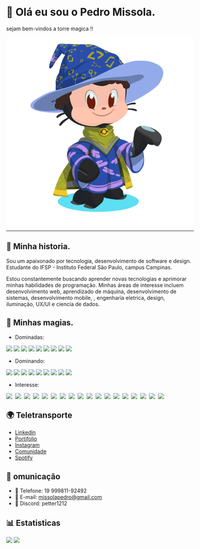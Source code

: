 # 🚪 Olá eu sou o Pedro Missola.

sejam bem-vindos a torre magica !!

![Octupus Mages](image/README/1693621427057.png)

---

## 📖 Minha historia.

Sou um apaixonado por tecnologia, desenvolvimento de software e design. Estudante do IFSP - Instituto Federal São Paulo, campus Campinas.

Estou constantemente buscando aprender novas tecnologias e aprimorar minhas habilidades de programação. Minhas áreas de interesse incluem desenvolvimento web, aprendizado de máquina, desenvolvimento de sistemas, desenvolvimento mobile, , engenharia eletrica, design, iluminação, UX/UI e ciencia de dados.

## 🌟 Minhas magias.

- Dominadas:

<div>
    <img width="24" src="https://cdn.jsdelivr.net/gh/devicons/devicon/icons/javascript/javascript-original.svg" />
    <img width="24" src="https://cdn.jsdelivr.net/gh/devicons/devicon/icons/markdown/markdown-original.svg" />
    <img width="24" src="https://cdn.jsdelivr.net/gh/devicons/devicon/icons/c/c-original.svg" />
    <img width="24" src="https://cdn.jsdelivr.net/gh/devicons/devicon/icons/git/git-original-wordmark.svg" />
    <img width="24" src="https://cdn.jsdelivr.net/gh/devicons/devicon/icons/bootstrap/bootstrap-original.svg">
    <img width="24" src="https://cdn.jsdelivr.net/gh/devicons/devicon/icons/figma/figma-original.svg" />
    <img width="24" src="https://cdn.jsdelivr.net/gh/devicons/devicon/icons/css3/css3-original-wordmark.svg" />
    <img width="24" src="https://cdn.jsdelivr.net/gh/devicons/devicon/icons/html5/html5-original-wordmark.svg" />
    <img width="24" src="https://cdn.jsdelivr.net/gh/devicons/devicon/icons/java/java-original-wordmark.svg" />
</div>

- Dominando:

<div>
    <img width="24" src="https://cdn.jsdelivr.net/gh/devicons/devicon/icons/python/python-original.svg" />
    <img width="24" src="https://cdn.jsdelivr.net/gh/devicons/devicon/icons/react/react-original.svg" />
    <img width="24" src="https://cdn.jsdelivr.net/gh/devicons/devicon/icons/typescript/typescript-original.svg" />
    <img width="24" src="https://cdn.jsdelivr.net/gh/devicons/devicon/icons/firebase/firebase-plain.svg" />
    <img width="24" src="https://cdn.jsdelivr.net/gh/devicons/devicon/icons/docker/docker-original-wordmark.svg" />
    <img width="24" src="https://cdn.jsdelivr.net/gh/devicons/devicon/icons/npm/npm-original-wordmark.svg" />
    <img width="24" src="https://cdn.jsdelivr.net/gh/devicons/devicon/icons/mysql/mysql-original-wordmark.svg" />
    <img width="24" src="https://cdn.jsdelivr.net/gh/devicons/devicon/icons/nodejs/nodejs-original.svg" />
    <img width="24" src="https://cdn.jsdelivr.net/gh/devicons/devicon/icons/github/github-original.svg" />
</div>

- Interesse:

<div style="display: flex">
    <img width="24" src="https://cdn.jsdelivr.net/gh/devicons/devicon/icons/angularjs/angularjs-original.svg" />
    <img width="24" src="https://cdn.jsdelivr.net/gh/devicons/devicon/icons/nextjs/nextjs-original.svg" />
    <img width="24" src="https://cdn.jsdelivr.net/gh/devicons/devicon/icons/nestjs/nestjs-plain.svg" />
    <img width="24" src="https://cdn.jsdelivr.net/gh/devicons/devicon/icons/kubernetes/kubernetes-plain-wordmark.svg" />
    <img width="24" src="https://cdn.jsdelivr.net/gh/devicons/devicon/icons/tailwindcss/tailwindcss-original-wordmark.svg" />
    <img width="24" src="https://cdn.jsdelivr.net/gh/devicons/devicon/icons/flutter/flutter-original.svg" />
    <img width="24" src="https://cdn.jsdelivr.net/gh/devicons/devicon/icons/swift/swift-original.svg" />
    <img width="24" src="https://cdn.jsdelivr.net/gh/devicons/devicon/icons/kotlin/kotlin-original.svg" />
    <img width="24" src="https://cdn.jsdelivr.net/gh/devicons/devicon/icons/ruby/ruby-original-wordmark.svg" />
    <img width="24" src="https://cdn.jsdelivr.net/gh/devicons/devicon/icons/vuejs/vuejs-original-wordmark.svg" />
    <img width="24" src="https://cdn.jsdelivr.net/gh/devicons/devicon/icons/azure/azure-original-wordmark.svg" />
    <img width="24" src="https://cdn.jsdelivr.net/gh/devicons/devicon/icons/bash/bash-original.svg" />
    <img width="24" src="https://cdn.jsdelivr.net/gh/devicons/devicon/icons/digitalocean/digitalocean-original-wordmark.svg" />
    <img width="24" src="https://cdn.jsdelivr.net/gh/devicons/devicon/icons/go/go-original-wordmark.svg" />
    <img width="24" src="https://cdn.jsdelivr.net/gh/devicons/devicon/icons/jquery/jquery-original-wordmark.svg" />
    <img width="24" src="https://cdn.jsdelivr.net/gh/devicons/devicon/icons/lua/lua-original-wordmark.svg" />
    <img width="24" src="https://cdn.jsdelivr.net/gh/devicons/devicon/icons/less/less-plain-wordmark.svg" />
    <img width="24" src="https://cdn.jsdelivr.net/gh/devicons/devicon/icons/sass/sass-original.svg" />
</div>

## 🌍 Teletransporte

- [Linkedin](https://www.linkedin.com/in/seu-linkedin)
- [Portifolio](#)
- [Instagram](https://www.instagram.com/missolapedro/)
- [Comunidade](https://discord.gg/qFuDHHdBD2)
- [Spotify](https://open.spotify.com/user/lf1ckxgaqohrzulfzn8akwk3i?si=d9af86c71d9841ee)

## 🔗 omunicação

- 📱 Telefone: 19 999811-92492
- 📧 E-mail: missolapedro@gmail.com
- 💬 Discord: petter1212

## 📊 Estatisticas

<div>
    <a href="https://github.com/MissolaPedro"></a>
    <img loading="lazy" height=""
        src="https://github-readme-stats.vercel.app/api?username=MissolaPedro&show_icons=true&border_radius=12px&title_color=F9F9FA&custom_title=Status&card_width=200px&text_bold=true&ring_color=0D55C3&icon_color=0D55C3&border_color=0D55C3&bg_color=DEG,161616,000000&text_color=919399)](https://github.com/MissolaPedro" />
    <img loading="lazy" height=""
        src="https://github-readme-stats.vercel.app/api/top-langs/?username=MissolaPedro&layout=compact&custom_title=Linguagens&card_width=400px&langs_count=10&border_color=0D55C3&bg_color=DEG,161616,000000&text_color=919399&border_radius=12px&title_color=F9F9FA)](https://github.com/MissolaPedro" />
</div>
